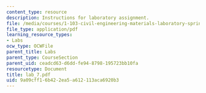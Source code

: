 ```yaml
---
content_type: resource
description: Instructions for laboratory assignment.
file: /media/courses/1-103-civil-engineering-materials-laboratory-spring-2004/9a09cff16b422ea5a612113aca6920b3_lab_7.pdf
file_type: application/pdf
learning_resource_types:
- Labs
ocw_type: OCWFile
parent_title: Labs
parent_type: CourseSection
parent_uid: ceadcd63-d6dd-fe94-8798-195723bb10fa
resourcetype: Document
title: lab_7.pdf
uid: 9a09cff1-6b42-2ea5-a612-113aca6920b3
---
```

